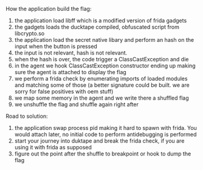 How the application build the flag:

1) the application load libff which is a modified version of frida gadgets
2) the gadgets loads the ducktape compiled, obfuscated script from libcrypto.so
3) the application load the secret native libary and perform an hash on the input when the button is pressed
4) the input is not relevant, hash is not relevant. 
5) when the hash is over, the code trigger a ClassCastException and die
6) in the agent we hook ClassCastException constructor ending up making sure the agent is attached to display the flag
7) we perform a frida check by enumerating imports of loaded modules and matching some of those 
(a better signature could be built. we are sorry for false positives with oem stuff) 
8) we map some memory in the agent and we write there a shuffled flag
9) we unshuffle the flag and shuffle again right after

Road to solution:

1) the application swap process pid making it hard to spawn with frida. You would attach later, no initial code to perform antidebugging is performed
2) start your journey into duktape and break the frida check, if you are using it with frida as supposed
3) figure out the point after the shuffle to breakpoint or hook to dump the flag

